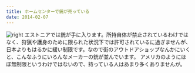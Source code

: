 ```yaml
---
title: ホームセンターで銃が売っている
date: 2014-02-07
---
```


![right](https://farm1.staticflickr.com/709/20899029509_5a3f8257e9_b.jpg)
エストニアでは銃が手に入ります。所持自体が禁止されているわけではなく、狩猟や護身のために限られた状況下では許可されているに過ぎませんが、日本よりもはるかに緩い制限です。なので街のアウトドアショップなんかにいくと、こんなふうにいろんなメーカーの銃が並んでいます。
アメリカのようにほぼ無制限というわけではないので、持っている人はあまり多くありませんが。
